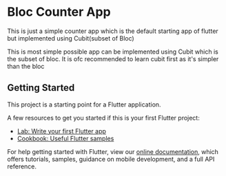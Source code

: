 # Bloc Counter App
This is just a simple counter app which is the default starting app of flutter but implemented using Cubit(subset of Bloc)

This is most simple possible app can be implemented using Cubit which is the subset of bloc.
It is ofc recommended to learn cubit first as it's simpler than the bloc

## Getting Started

This project is a starting point for a Flutter application.

A few resources to get you started if this is your first Flutter project:

- [Lab: Write your first Flutter app](https://flutter.dev/docs/get-started/codelab)
- [Cookbook: Useful Flutter samples](https://flutter.dev/docs/cookbook)

For help getting started with Flutter, view our
[online documentation](https://flutter.dev/docs), which offers tutorials,
samples, guidance on mobile development, and a full API reference.
